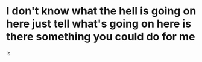 <h1>I don't know what the hell is going on here just tell what's going on here
is there something you could do for me  </h1>ls
